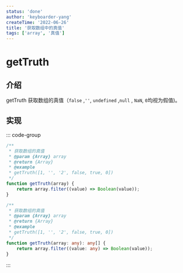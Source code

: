 ```yaml
---
status: 'done'
author: 'keyboarder-yang'
createTime: '2022-06-26'
title: '获取数组中的真值'
tags: ['array', '真值']
---
```


# getTruth

## 介绍
getTruth 获取数组的真值（`false` ,`''`, `undefined` ,`null` , `NaN`, `0`均视为假值)。

## 实现

::: code-group
```JavaScript
/**
 * 获取数组的真值
 * @param {Array} array
 * @return {Array}
 * @example
 * getTruth([1, '', '2', false, true, 0])
 */
function getTruth(array) {
    return array.filter((value) => Boolean(value));
}


```

```TypeScript
/**
 * 获取数组的真值
 * @param {Array} array
 * @return {Array}
 * @example
 * getTruth([1, '', '2', false, true, 0])
 */
function getTruth(array: any): any[] {
    return array.filter((value: any) => Boolean(value));
}

```
:::


